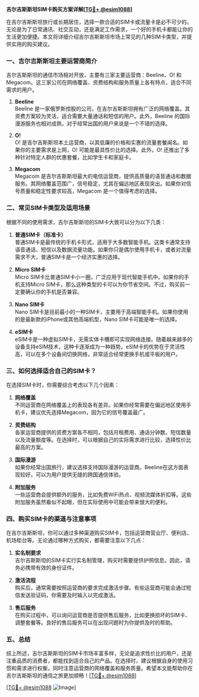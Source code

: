 **吉尔吉斯斯坦SIM卡购买方案详解[[TG💪+ @esim1088](https://t.me/s/esim1088)]**

在吉尔吉斯斯坦旅行或长期居住，选择一款合适的SIM卡或流量卡是必不可少的。无论是为了日常通讯、社交互动，还是满足工作需求，一个好的手机卡都能让你的生活更加便捷。本文将详细介绍吉尔吉斯斯坦市场上常见的几种SIM卡类型，并提供实用的购买建议。

### 一、吉尔吉斯斯坦主要运营商简介

吉尔吉斯斯坦的通信市场相对开放，主要有三家主要运营商：Beeline、O! 和 Megacom。这三家公司在网络覆盖、资费结构和服务质量上各有特点，适合不同需求的用户。

1. **Beeline**  
   Beeline 是一家俄罗斯控股的公司，在吉尔吉斯斯坦拥有广泛的网络覆盖。其资费方案较为灵活，适合需要大量通话和短信的用户。此外，Beeline 的国际漫游服务也相对成熟，对于经常出国的用户来说是一个不错的选择。

2. **O!**  
   O! 是吉尔吉斯斯坦本土运营商，以其低廉的价格和实惠的流量套餐闻名。如果你的主要需求是上网，O! 可能是最具性价比的选择。此外，O! 还推出了多种针对特定人群的优惠套餐，比如学生卡和家庭卡。

3. **Megacom**  
   Megacom 是吉尔吉斯斯坦最大的电信运营商，提供高质量的语音通话和数据服务。其网络覆盖范围广，信号稳定，尤其在偏远地区表现突出。如果你对信号质量和稳定性要求较高，Megacom 是一个值得考虑的选择。

### 二、常见SIM卡类型及适用场景

根据不同的使用需求，吉尔吉斯斯坦的SIM卡大致可以分为以下几类：

1. **普通SIM卡（标准卡）**  
   普通SIM卡是最传统的手机卡形式，适用于大多数智能手机。这类卡通常支持语音通话、短信以及数据流量功能。如果你只是偶尔使用手机卡，或者对流量需求不大，普通SIM卡是一个经济实惠的选择。

2. **Micro SIM卡**  
   Micro SIM卡比普通SIM卡小一圈，广泛应用于现代智能手机中。如果你的手机支持Micro SIM卡，那么这种类型的卡可以为你节省空间。不过，购买前一定要确认你的手机是否兼容。

3. **Nano SIM卡**  
   Nano SIM卡是目前最小的一种SIM卡，主要用于高端智能手机。如果你使用的是最新款的iPhone或其他高端机型，Nano SIM卡可能是唯一的选择。

4. **eSIM卡**  
   eSIM卡是一种虚拟SIM卡，无需实体卡槽即可实现网络连接。随着越来越多的设备支持eSIM技术，这种卡逐渐成为一种趋势。eSIM卡的优势在于灵活性高，可以在多个设备间切换网络，非常适合经常更换手机或平板的用户。

### 三、如何选择适合自己的SIM卡？

在选择SIM卡时，你需要综合考虑以下几个因素：

1. **网络覆盖**  
   不同运营商在网络覆盖上的表现各有差异。如果你经常需要在偏远地区使用手机卡，建议优先选择Megacom，因为它的信号覆盖最广。

2. **资费结构**  
   各家运营商提供的资费方案各不相同，包括月租费用、通话分钟数、短信数量以及流量额度等。在选择时，可以根据自己的实际需求进行比较，选择性价比最高的方案。

3. **国际漫游**  
   如果你经常出国旅行，建议选择支持国际漫游的运营商。Beeline在这方面表现较好，可以为用户提供无缝的跨国通信体验。

4. **附加服务**  
   一些运营商会提供额外的服务，比如免费WiFi热点、视频流媒体折扣等。这些附加服务虽然看似不起眼，但在实际使用中可能会带来很大的便利。

### 四、购买SIM卡的渠道与注意事项

在吉尔吉斯斯坦，你可以通过多种渠道购买SIM卡，包括运营商营业厅、便利店、机场柜台等。无论通过哪种方式购买，都需要注意以下几点：

1. **实名制要求**  
   吉尔吉斯斯坦的SIM卡实行实名制管理，购买时需要提供护照信息。因此，请务必携带有效的身份证件。

2. **激活流程**  
   购买后，通常需要按照运营商的要求完成激活步骤。有些运营商可能会通过短信发送验证码，你需要及时输入以完成激活。

3. **售后服务**  
   在购买过程中，可以询问运营商是否提供售后服务，比如更换损坏的SIM卡、调整套餐等。良好的售后服务可以在出现问题时为你提供及时的帮助。

### 五、总结

综上所述，吉尔吉斯斯坦的SIM卡市场丰富多样，无论是追求性价比的用户，还是注重品质的消费者，都能找到适合自己的产品。在选择时，建议根据自身的使用习惯和需求进行权衡，同时注意运营商的网络覆盖和服务质量。希望本文能帮助你在吉尔吉斯斯坦的通信之旅更加顺畅！[[TG💪+ @esim1088](https://t.me/s/esim1088)]

[[TG💪+ @esim1088](https://t.me/s/esim1088) ![Image](https://i.postimg.cc/4NQfJmqS/Snipaste-2025-05-13-00-14-12.png)]